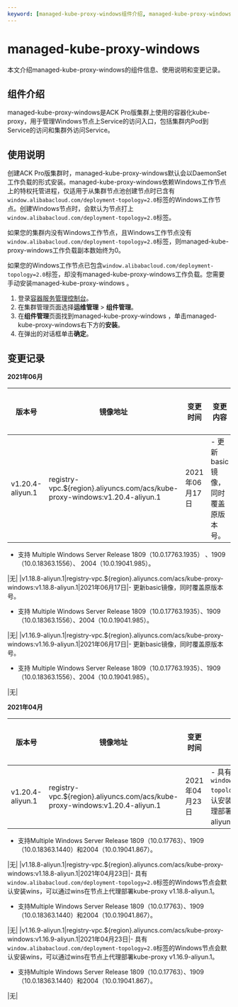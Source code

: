 ```yaml
---
keyword: [managed-kube-proxy-windows组件介绍, managed-kube-proxy-windows使用说明, managed-kube-proxy-windows组件变更记录]
---
```


# managed-kube-proxy-windows

本文介绍managed-kube-proxy-windows的组件信息、使用说明和变更记录。

## 组件介绍

managed-kube-proxy-windows是ACK Pro版集群上使用的容器化kube-proxy，用于管理Windows节点上Service的访问入口，包括集群内Pod到Service的访问和集群外访问Service。

## 使用说明

创建ACK Pro版集群时，managed-kube-proxy-windows默认会以DaemonSet工作负载的形式安装。managed-kube-proxy-windows依赖Windows工作节点上的特权托管进程，仅适用于从集群节点池创建节点时已含有`window.alibabacloud.com/deployment-topology=2.0`标签的Windows工作节点。创建Windows节点时，会默认为节点打上`window.alibabacloud.com/deployment-topology=2.0`标签。

如果您的集群内没有Windows工作节点，且Windows工作节点没有`window.alibabacloud.com/deployment-topology=2.0`标签，则managed-kube-proxy-windows工作负载副本数始终为0。

如果您的Windows工作节点已包含`window.alibabacloud.com/deployment-topology=2.0`标签，却没有managed-kube-proxy-windows工作负载。您需要手动安装managed-kube-proxy-windows 。

1.  登录[容器服务管理控制台](https://cs.console.aliyun.com)。
2.  在集群管理页面选择**运维管理** \> **组件管理**。
3.  在**组件管理**页面找到managed-kube-proxy-windows ，单击managed-kube-proxy-windows右下方的**安装**。
4.  在弹出的对话框单击**确定**。

## 变更记录

**2021年06月**

|版本号|镜像地址|变更时间|变更内容|变更影响|
|---|----|----|----|----|
|v1.20.4-aliyun.1|registry-vpc.$\{region\}.aliyuncs.com/acs/kube-proxy-windows:v1.20.4-aliyun.1|2021年06月17日|-   更新basic镜像，同时覆盖原版本号。
-   支持 Multiple Windows Server Release 1809（10.0.17763.1935） 、1909（10.0.18363.1556）、 2004（10.0.19041.985）。

|无|
|v1.18.8-aliyun.1|registry-vpc.$\{region\}.aliyuncs.com/acs/kube-proxy-windows:v1.18.8-aliyun.1|2021年06月17日|-   更新basic镜像，同时覆盖原版本号。
-   支持 Multiple Windows Server Release 1809（10.0.17763.1935）、1909（10.0.18363.1556）、2004（10.0.19041.985）。

|无|
|v1.16.9-aliyun.1|registry-vpc.$\{region\}.aliyuncs.com/acs/kube-proxy-windows:v1.16.9-aliyun.1|2021年06月17日|-   更新basic镜像，同时覆盖原版本号。
-   支持 Multiple Windows Server Release 1809（10.0.17763.1935）、1909（10.0.18363.1556）、2004（10.0.19041.985）。

|无|

**2021年04月**

|版本号|镜像地址|变更时间|变更内容|变更影响|
|---|----|----|----|----|
|v1.20.4-aliyun.1|registry-vpc.$\{region\}.aliyuncs.com/acs/kube-proxy-windows:v1.20.4-aliyun.1|2021年04月23日|-   具有`window.alibabacloud.com/deployment-topology=2.0`标签的Windows节点会默认安装wins，可以通过wins在节点上代理部署kube-proxy v1.20.4-aliyun.1。
-   支持Multiple Windows Server Release 1809（10.0.17763）、1909（10.0.18363.1440）和2004（10.0.19041.867）。

|无|
|v1.18.8-aliyun.1|registry-vpc.$\{region\}.aliyuncs.com/acs/kube-proxy-windows:v1.18.8-aliyun.1|2021年04月23日|-   具有`window.alibabacloud.com/deployment-topology=2.0`标签的Windows节点会默认安装wins，可以通过wins在节点上代理部署kube-proxy v1.18.8-aliyun.1。
-   支持Multiple Windows Server Release 1809（10.0.17763）、1909（10.0.18363.1440）和2004（10.0.19041.867）。

|无|
|v1.16.9-aliyun.1|registry-vpc.$\{region\}.aliyuncs.com/acs/kube-proxy-windows:v1.16.9-aliyun.1|2021年04月23日|-   具有`window.alibabacloud.com/deployment-topology=2.0`标签的Windows节点会默认安装wins，可以通过wins在节点上代理部署kube-proxy v1.16.9-aliyun.1。
-   支持Multiple Windows Server Release 1809（10.0.17763）、1909（10.0.18363.1440）和2004（10.0.19041.867）。

|无|

